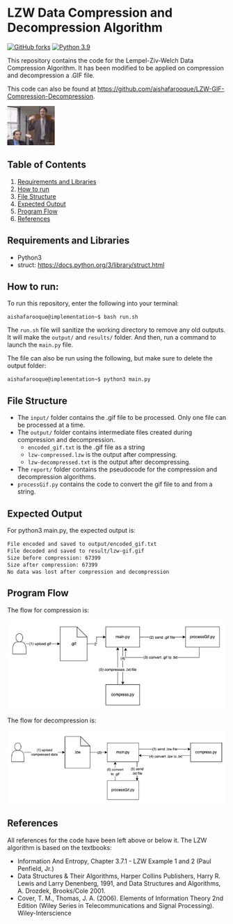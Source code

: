 # LZW Data Compression and Decompression Algorithm

[![GitHub forks](https://img.shields.io/github/forks/Naereen/StrapDown.js.svg?style=social&label=Repository&maxAge=2592000)](https://github.com/aishafarooque/LZW-GIF-Compression-Decompression)
[![Python 3.9](https://img.shields.io/badge/python-3.9-blue.svg)](https://www.python.org/downloads/release/python-360/)

This repository contains the code for the Lempel-Ziv-Welch Data Compression Algorithm. It has been modified to be applied on compression and decompression a .GIF file.

This code can also be found at https://github.com/aishafarooque/LZW-GIF-Compression-Decompression.

![](input/the-office.gif)


## Table of Contents
1. [Requirements and Libraries](#requirements)
2. [How to run](#howtorun)
3. [File Structure](#filestructure)
4. [Expected Output](#expected)
5. [Program Flow](#flow)
6. [References](#references)

## Requirements and Libraries<a name="requirements"></a>
- Python3
- struct: https://docs.python.org/3/library/struct.html

## How to run:<a name="howtorun"></a>

To run this repository, enter the following into your terminal:
```console
aishafarooque@implementation~$ bash run.sh
```
The `run.sh` file will sanitize the working directory to remove any old outputs. It will make the `output/` and `results/` folder. And then, run a command to launch the `main.py` file.

The file can also be run using the following, but make sure to delete the output folder:
```console
aishafarooque@implementation~$ python3 main.py
```

## File Structure<a name="filestructure"></a>

- The `input/` folder contains the .gif file to be processed. Only one file can be processed at a time.
- The `output/` folder contains intermediate files created during compression and decompression.
    - `encoded_gif.txt` is the .gif file as a string
    - `lzw-compressed.lzw` is the output after compressing.
    - `lzw-decompressed.txt` is the output after decompressing.
- The `report/` folder contains the pseudocode for the compression and decompression algorithms.
- `processGif.py` contains the code to convert the gif file to and from a string.

## Expected Output<a name="expected"></a>
For python3 main.py, the expected output is:
```
File encoded and saved to output/encoded_gif.txt
File decoded and saved to result/lzw-gif.gif
Size before compression: 67399
Size after compression: 67399
No data was lost after compression and decompression
```

## Program Flow<a name="flow"></a>
The flow for compression is:

![Compression](assets/compression.png)

The flow for decompression is:

![Decompression](assets/decompression.png)

## References<a name="references"></a>
All references for the code have been left above or below it. The LZW algorithm is based on the textbooks:
- Information And Entropy, Chapter 3.7.1 - LZW Example 1 and 2 (Paul Penfield, Jr.)
- Data Structures & Their Algorithms, Harper Collins Publishers, Harry R. Lewis and Larry Denenberg, 1991, and Data Structures and Algorithms, A. Drozdek, Brooks/Cole 2001.
- Cover, T. M., Thomas, J. A. (2006). Elements of Information Theory 2nd Edition (Wiley Series in Telecommunications and Signal Processing). Wiley-Interscience
